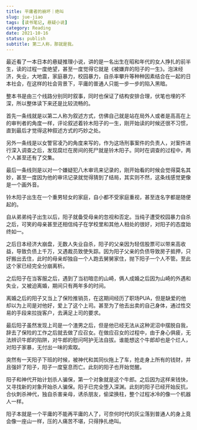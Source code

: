 ```yaml
---
title: 平庸者的崩坏｜绝叫
slug: jue-jiao
tags: [读书笔记, 悬疑小说]
category: Reading
date: 2021-10-16
status: publish
subtitle: 第二人称，那就是我。
---
```

最近看了一本日本的悬疑推理小说，讲的是一名出生在昭和年代的女人挣扎的前半生，读的过程一度绝望，甚至一度觉得它就是《被嫌弃的阳子的一生》。泡沫经济，失业，大地震，家庭暴力，校园暴力，自杀率攀升等种种因素结合在一起的日本社会，在这样的社会背景下，平庸的普通人只能一步一步的陷入黑暗。

整本书是由三个线路分别同时叙事，同时也保证了结构安排合理，伏笔也埋的不深，所以整体读下来还是比较流畅的。

首先一条线就是以第二人称为叙述方式，仿佛自己就是站在局外人或者是高高在上的审判者的角度一样，评论叙述着铃木阳子的一生，刚开始读的时候还很不习惯，直到最后才觉得这种叙述方式的巧妙之处。

另外一条线是以女警官凌乃的角度来写的，作为这场刑事案件的负责人，对案件进行深入调查之后，发现腐烂在房间的死尸就是铃木阳子。同时在调查的过程中，两个人甚至还有了交集。

最后一条线则是以对一个嫌疑犯八木审讯来记录的，刚开始看的时候会觉得莫名其妙，甚至一度因为他的审讯记录就觉得猜到了结局，其实则不然，这条线感觉更像是一个画外音。


铃木阳子出生在一个重男轻女的家庭，自小都不受家庭重视，甚至连名字都是随便起的。

自从弟弟纯子出生以后，阳子就备受母亲的忽视和否定。当纯子遭受校园暴力自杀之后，可笑的母亲甚至还相信纯子在学校里和其他人相处的很好，对阳子的态度始终如一。

之后日本经济大崩盘，无数人失业自杀，阳子的父亲因为轻信股票可以带来高收益，导致负债上千万，又遇裁员致使失踪。因为阳子父亲的负债导致房子抵押，只好搬出去住，此时的母亲却独自一个人跑去舅舅家住，抛下阳子一个人不管。至此这个家已经完全分崩离析。

之后阳子在当客服之后，遇到了当初暗恋的山崎，俩人成婚之后因为山崎的外遇和失业，又被迫离婚，期间只有两年多的时间。

离婚之后的阳子又当上了保险推销员，在这期间经历了职场PUA，但是缺爱的他却以为上司是对他好，爱上了这个上司。甚至为了他去出卖的自己身体，通过性交易的手段来拉拢客户，去满足上司的要求。

最后阳子虽然发现上司是一个渣男之后，但是他已经无法从这种泥沼中摆脱自我，辞去了保险的工作之后就去做了应召女。在做应召女的过程中，由于身心俱疲，无法辨识牛郎的陷阱，对牛郎的慰问呵护无法自拔。谁能想这个牛郎却也是个烂人，对阳子家暴，无付出一味的索取。

突然有一天阳子下班的时候，被神代和其同伙拖上了车，抢走身上所有的钱财，并且强奸了阳子，阳子一度窒息而亡。此刻的阳子也开始觉醒。

阳子和神代开始计划杀人骗保，第一个对象就是这个牛郎。之后因为这样来钱快，又寻找新的对象开始杀人骗保。阳子已完全堕入深渊。此刻的阳子已经开始反抗，合伙刺杀神代，独自杀害亲母，诱杀朋友，偷梁换柱，整个过程冰冷的像一个机器人一样。

阳子本就是一个平庸的不能再平庸的人了，可奈何时代的灰尘落到普通人的身上竟会像一座山一样，压的人痛苦不堪，只得挣扎绝叫。